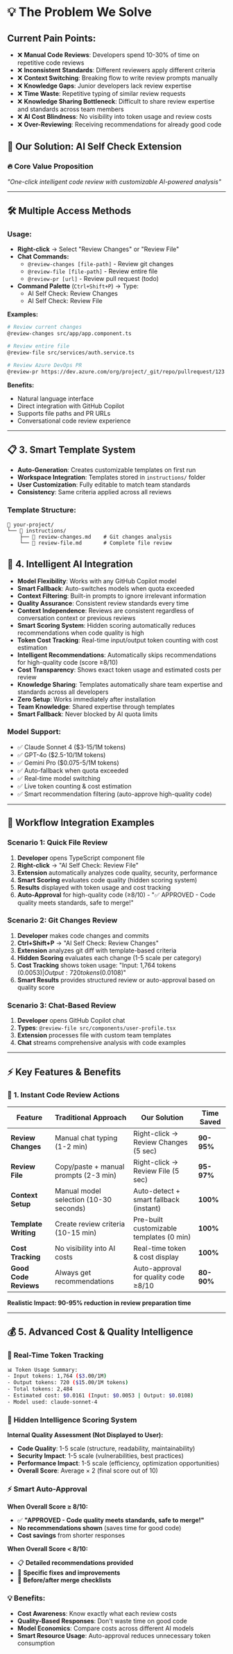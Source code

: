 # 💡 The Problem We Solve

## Current Pain Points:
- ❌ **Manual Code Reviews**: Developers spend 10-30% of time on repetitive code reviews
- ❌ **Inconsistent Standards**: Different reviewers apply different criteria
- ❌ **Context Switching**: Breaking flow to write review prompts manually
- ❌ **Knowledge Gaps**: Junior developers lack review expertise
- ❌ **Time Waste**: Repetitive typing of similar review requests
- ❌ **Knowledge Sharing Bottleneck**: Difficult to share review expertise and standards across team members
- ❌ **AI Cost Blindness**: No visibility into token usage and review costs
- ❌ **Over-Reviewing**: Receiving recommendations for already good code

## 🎪 Our Solution: AI Self Check Extension

### 🔥 Core Value Proposition
*"One-click intelligent code review with customizable AI-powered analysis"*

---

## 🛠️ Multiple Access Methods

### **Usage:**
- **Right-click** → Select "Review Changes" or "Review File"
- **Chat Commands:**
  - `@review-changes [file-path]` - Review git changes
  - `@review-file [file-path]` - Review entire file  
  - `@review-pr [url]` - Review pull request (todo)
- **Command Palette** (`Ctrl+Shift+P`) → Type:
  - AI Self Check: Review Changes
  - AI Self Check: Review File

**Examples:**
```bash
# Review current changes
@review-changes src/app/app.component.ts

# Review entire file
@review-file src/services/auth.service.ts

# Review Azure DevOps PR
@review-pr https://dev.azure.com/org/project/_git/repo/pullrequest/123
```

**Benefits:**
- Natural language interface
- Direct integration with GitHub Copilot
- Supports file paths and PR URLs
- Conversational code review experience

---

## 📋 **3. Smart Template System**
- **Auto-Generation**: Creates customizable templates on first run
- **Workspace Integration**: Templates stored in `instructions/` folder
- **User Customization**: Fully editable to match team standards
- **Consistency**: Same criteria applied across all reviews

### Template Structure:
```
📁 your-project/
└── 📁 instructions/
    ├── 📄 review-changes.md    # Git changes analysis
    └── 📄 review-file.md       # Complete file review
```

## 🤖 **4. Intelligent AI Integration**
- **Model Flexibility**: Works with any GitHub Copilot model
- **Smart Fallback**: Auto-switches models when quota exceeded
- **Context Filtering**: Built-in prompts to ignore irrelevant information
- **Quality Assurance**: Consistent review standards every time
- **Context Independence**: Reviews are consistent regardless of conversation context or previous reviews
- **Smart Scoring System**: Hidden scoring automatically reduces recommendations when code quality is high
- **Token Cost Tracking**: Real-time input/output token counting with cost estimation
- **Intelligent Recommendations**: Automatically skips recommendations for high-quality code (score ≥8/10)
- **Cost Transparency**: Shows exact token usage and estimated costs per review
- **Knowledge Sharing**: Templates automatically share team expertise and standards across all developers
- **Zero Setup**: Works immediately after installation
- **Team Knowledge**: Shared expertise through templates
- **Smart Fallback**: Never blocked by AI quota limits

### Model Support:
- ✅ Claude Sonnet 4 ($3-15/1M tokens)
- ✅ GPT-4o ($2.5-10/1M tokens) 
- ✅ Gemini Pro ($0.075-5/1M tokens)
- ✅ Auto-fallback when quota exceeded
- ✅ Real-time model switching
- ✅ Live token counting & cost estimation
- ✅ Smart recommendation filtering (auto-approve high-quality code)

---

## 🎯 **Workflow Integration Examples**

### **Scenario 1: Quick File Review**
1. **Developer** opens TypeScript component file
2. **Right-click** → "AI Self Check: Review File"
3. **Extension** automatically analyzes code quality, security, performance
4. **Smart Scoring** evaluates code quality (hidden scoring system)
5. **Results** displayed with token usage and cost tracking
6. **Auto-Approval** for high-quality code (≥8/10) - "✅ APPROVED - Code quality meets standards, safe to merge!"

### **Scenario 2: Git Changes Review**
1. **Developer** makes code changes and commits
2. **Ctrl+Shift+P** → "AI Self Check: Review Changes"
3. **Extension** analyzes git diff with template-based criteria
4. **Hidden Scoring** evaluates each change (1-5 scale per category)
5. **Cost Tracking** shows token usage: "Input: 1,764 tokens ($0.0053) | Output: 720 tokens ($0.0108)"
6. **Smart Results** provides structured review or auto-approval based on quality score

### **Scenario 3: Chat-Based Review**
1. **Developer** opens GitHub Copilot chat
2. **Types**: `@review-file src/components/user-profile.tsx`
3. **Extension** processes file with custom team templates
4. **Chat** streams comprehensive analysis with code examples

---

## ⚡ **Key Features & Benefits**

### 🎯 **1. Instant Code Review Actions**

| Feature | Traditional Approach | Our Solution | Time Saved |
|---------|---------------------|--------------|------------|
| **Review Changes** | Manual chat typing (1-2 min) | Right-click → Review Changes (5 sec) | **90-95%** |
| **Review File** | Copy/paste + manual prompts (2-3 min) | Right-click → Review File (5 sec) | **95-97%** |
| **Context Setup** | Manual model selection (10-30 seconds) | Auto-detect + smart fallback (instant) | **100%** |
| **Template Writing** | Create review criteria (10-15 min) | Pre-built customizable templates (0 min) | **100%** |
| **Cost Tracking** | No visibility into AI costs | Real-time token & cost display | **100%** |
| **Good Code Reviews** | Always get recommendations | Auto-approval for quality code ≥8/10 | **80-90%** |

**Realistic Impact: 90-95% reduction in review preparation time**

---

## 💰 **5. Advanced Cost & Quality Intelligence**

### 🎯 **Real-Time Token Tracking**
```bash
📊 Token Usage Summary:
- Input tokens: 1,764 ($3.00/1M) 
- Output tokens: 720 ($15.00/1M tokens)
- Total tokens: 2,484
- Estimated cost: $0.0161 (Input: $0.0053 | Output: $0.0108)
- Model used: claude-sonnet-4
```

### 🧠 **Hidden Intelligence Scoring System**
**Internal Quality Assessment (Not Displayed to User):**
- **Code Quality**: 1-5 scale (structure, readability, maintainability)
- **Security Impact**: 1-5 scale (vulnerabilities, best practices)
- **Performance Impact**: 1-5 scale (efficiency, optimization opportunities)
- **Overall Score**: Average × 2 (final score out of 10)

### ⚡ **Smart Auto-Approval**
**When Overall Score ≥ 8/10:**
- ✅ **"APPROVED - Code quality meets standards, safe to merge!"**
- **No recommendations shown** (saves time for good code)
- **Cost savings** from shorter responses

**When Overall Score < 8/10:**
- 📋 **Detailed recommendations provided**
- 🔧 **Specific fixes and improvements**
- 📝 **Before/after merge checklists**

### 💡 **Benefits:**
- **Cost Awareness**: Know exactly what each review costs
- **Quality-Based Responses**: Don't waste time on good code
- **Model Economics**: Compare costs across different AI models
- **Smart Resource Usage**: Auto-approval reduces unnecessary token consumption
